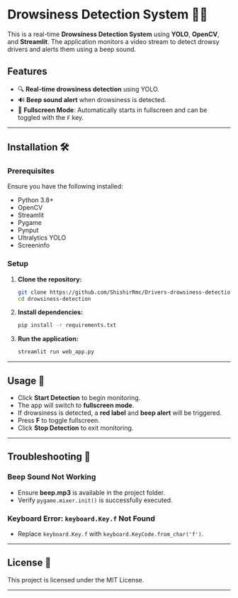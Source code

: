 # Drowsiness Detection System 🚗💤

This is a real-time **Drowsiness Detection System** using **YOLO**, **OpenCV**, and **Streamlit**. The application monitors a video stream to detect drowsy drivers and alerts them using a beep sound.

## Features
- 🔍 **Real-time drowsiness detection** using YOLO.
- 🔊 **Beep sound alert** when drowsiness is detected.
- 🔄 **Fullscreen Mode**: Automatically starts in fullscreen and can be toggled with the `F` key.


---

## Installation 🛠️

### Prerequisites
Ensure you have the following installed:
- Python 3.8+
- OpenCV
- Streamlit
- Pygame
- Pynput
- Ultralytics YOLO
- Screeninfo

### Setup
1. **Clone the repository:**
   ```sh
   git clone https://github.com/ShishirRmc/Drivers-drowsiness-detection.git
   cd drowsiness-detection
   ```
2. **Install dependencies:**
   ```sh
   pip install -r requirements.txt
   ```
3. **Run the application:**
   ```sh
   streamlit run web_app.py
   ```

---

## Usage 🚀
- Click **Start Detection** to begin monitoring.
- The app will switch to **fullscreen mode**.
- If drowsiness is detected, a **red label** and **beep alert** will be triggered.
- Press **F** to toggle fullscreen.
- Click **Stop Detection** to exit monitoring.

---

## Troubleshooting 🔧
### Beep Sound Not Working
- Ensure **beep.mp3** is available in the project folder.
- Verify `pygame.mixer.init()` is successfully executed.


### Keyboard Error: `keyboard.Key.f` Not Found
- Replace `keyboard.Key.f` with `keyboard.KeyCode.from_char('f')`.

---

## License 📜
This project is licensed under the MIT License.

---
